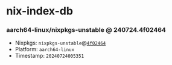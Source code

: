 # nix-index-db
### aarch64-linux/nixpkgs-unstable @ 240724.4f02464
- Nixpkgs: `nixpkgs-unstable`@[`4f02464`](https://github.com/NixOS/nixpkgs/commit/4f02464258baaf54992debfd010a7a3662a25536)
- Platform: `aarch64-linux`
- Timestamp: `20240724005351`

